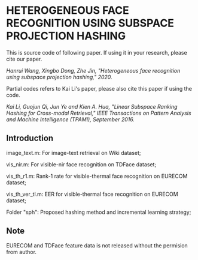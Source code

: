 # HETEROGENEOUS FACE RECOGNITION USING SUBSPACE PROJECTION HASHING

This is source code of following paper. If using it in your research, please cite our paper.

*Hanrui Wang, Xingbo Dong, Zhe Jin, "Heterogeneous face recognition using subspace projection hashing," 2020.*

Partial codes refers to Kai Li's paper, please also cite this paper if using the code.

*Kai Li, Guojun Qi, Jun Ye and Kien A. Hua, "Linear Subspace Ranking Hashing for Cross-modal Retrieval," IEEE Transactions on Pattern Analysis and Machine Intelligence (TPAMI), September 2016.*

## Introduction

image_text.m: For image-text retrieval on Wiki dataset;

vis_nir.m: For visible-nir face recognition on TDFace dataset;

vis_th_r1.m: Rank-1 rate for visible-thermal face recognition on EURECOM dataset;

vis_th_ver_tl.m: EER for visible-thermal face recognition on EURECOM dataset;

Folder "sph": Proposed hashing method and incremental learning strategy;

## Note
EURECOM and TDFace feature data is not released without the permision from author.
